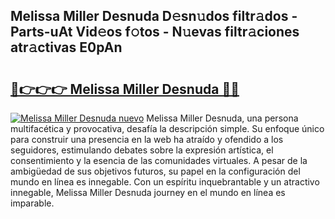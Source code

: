## Melissa Miller Desnuda D𝚎sn𝚞dos filtr𝚊dos - Parts-uAt Vid𝚎os f𝚘tos - N𝚞evas filtr𝚊ciones atr𝚊ctivas E0pAn

# <h2><a href="http://mb0uaa.tromn.icu/?c=Melissa+Miller+Desnuda">🔗👉👉👉 Melissa Miller Desnuda 🔗🔗</a></h2>

[![Melissa Miller Desnuda nuevo](https://i.imgur.com/pEAQMta.gif)](http://mb0uaa.tromn.icu/?c=Melissa+Miller+Desnuda)
Melissa Miller Desnuda, una persona multifacética y provocativa, desafía la descripción simple. Su enfoque único para construir una presencia en la web ha atraído y ofendido a los seguidores, estimulando debates sobre la expresión artística, el consentimiento y la esencia de las comunidades virtuales. A pesar de la ambigüedad de sus objetivos futuros, su papel en la configuración del mundo en línea es innegable. Con un espíritu inquebrantable y un atractivo innegable, Melissa Miller Desnuda journey en el mundo en línea es imparable.

